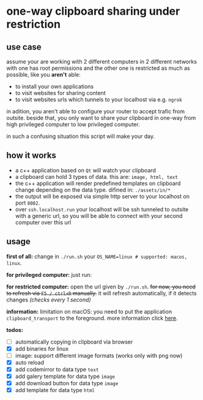 # one-way clipboard sharing under restriction

## use case
assume your are working with 2 different computers in 2 different networks with one has root permissions and the other one is restricted as much as possible, like you **aren't** able:
- to install your own applications
- to visit websites for sharing content
- to visit websites urls which tunnels to your localhost via e.g. `ngrok`

in adition, you aren't able to configure your router to accept trafic from outsite. beside that, you only want to share your clipboard in one-way from high privileged computer to low privileged computer.

in such a confusing situation this script will make your day.

## how it works
- a c++ application based on `Qt` will watch your clipboard
- a clipboard can hold 3 types of data. this are: `image, html, text`
- the c++ application will render predefined templates on clipboard change depending on the data type. difined in: `./assets/in/*`
- the output will be exposed via simple http server to your localhost on port `8082`.
- over `ssh.localhost.run` your localhost will be ssh tunneled to outsite with a generic url, so you will be able to connect with your second computer over this url

## usage
**first of all:**
change in `./run.sh` your `OS_NAME=linux # supported: macos, linux`.

**for privileged computer:**
just run: 

**for restricted computer:**
open the url given by `./run.sh`. ~~for now, you need to refresh via `F5 / ctrl+R` manually.~~ it will refresh automatically, if it detects changes _(checks every 1 second)_

**information:** limitation on macOS: you need to put the application `clipboard_transport` to the foreground. more information click [here](https://doc.qt.io/qt-5/qclipboard.html#dataChanged).

**todos:**
- [ ] automatically copying in clipboard via browser
- [x] add binaries for linux
- [ ] image: support different image formats (works only with png now)
- [x] auto reload 
- [x] add codemirror to data type `text`
- [x] add galery template for data type `image`
- [x] add download button for data type `image`
- [x] add template for data type `html`